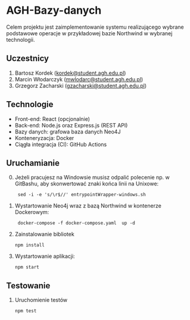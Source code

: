 # AGH-Bazy-danych
Celem projektu jest zaimplementowanie systemu realizującego wybrane podstawowe operacje w przykładowej bazie Northwind w wybranej technologii.

## Uczestnicy
1. Bartosz Kordek (kordek@student.agh.edu.pl)
2. Marcin Włodarczyk (mwlodarc@student.agh.edu.pl)
3. Grzegorz Zacharski (gzacharski@student.agh.edu.pl)

## Technologie
* Front-end: React (opcjonalnie)
* Back-end: Node.js oraz Express.js (REST API)
* Bazy danych: grafowa baza danych Neo4J
* Konteneryzacja: Docker
* Ciągła integracja (CI): GitHub Actions

## Uruchamianie
0. Jeżeli pracujesz na Windowsie musisz odpalić polecenie np. w GitBashu, aby skonwertować znaki końca linii na Unixowe:
   ```shell script
    sed -i -e 's/\r$//' entrypointWrapper-windows.sh
    ```
1. Wystartowanie Neo4j wraz z bazą Northwind w kontenerze Dockerowym:
   ```shell script
    docker-compose -f docker-compose.yaml  up -d
    ```
1. Zainstalowanie bibliotek
    ```shell script
    npm install
    ```
1. Wystartowanie aplikacji:
    ```shell script
    npm start
    ```
   
## Testowanie

1. Uruchomienie testów
    ```shell script
    npm test
    ```
